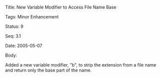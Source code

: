 Title:  New Variable Modifier to Access File Name Base

Tags:   Minor Enhancement

Status: 9

Seq:    3.1

Date:   2005-05-07

Body:

Added a new variable modifier, &quot;b&quot;, to strip the extension from a file name and return only the base part of the name.
